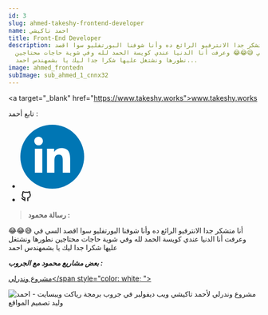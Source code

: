 ```yaml
---
id: 3
slug: ahmed-takeshy-frontend-developer
name: احمد تاكيشي
title: Front-End Developer
description: أنا متشكر جدا الانترفيو الرائع ده وأنا شوفنا البورتفليو سوا اقصد
  السي في 😅😂😂 وعرفت أنا الدنيا عندي كويسة الحمد لله وفي شوية حاجات محتاجين
  نطورها ونشتغل عليها شكرا جدا ليك يا بشمهندس احمد...
image: ahmed_frontedn
subImage: sub_ahmed_1_cnnx32
---
```

<﻿a target="_blank" href="https://www.takeshy.works">www.takeshy.works</a>

<p style="
    margin: 0;
">تابع أحمد :</p>
<ul class="social-icon justify-content-center d-flex justify-content-lg-start"><li><a href="https://www.linkedin.com/in/ahmed-abdelsamie-a1a46a166/" target="_blank" rel="nofollow noopener noreferrer" aria-label="linkedIn" data-v-43922166=""><svg id="linkedIn" enable-background="new 0 0 128 128" height="128px" version="1.1" viewBox="0 0 128 128" width="128px" xml:space="preserve" xmlns="http://www.w3.org/2000/svg" xmlns:xlink="http://www.w3.org/1999/xlink" class="h-10 w-10" data-v-43922166=""><g><circle cx="64" cy="64" fill="#0076B4" r="64"></circle></g><g><path d="M44.119,95.934H29.184V47.93h14.935V95.934z M36.656,41.371c-4.792,0-8.656-3.876-8.656-8.653   c0-4.775,3.864-8.652,8.656-8.652c4.771,0,8.646,3.876,8.646,8.652C45.303,37.495,41.428,41.371,36.656,41.371z M100,95.934H85.081   V72.59c0-5.566-0.097-12.728-7.752-12.728c-7.765,0-8.948,6.065-8.948,12.33v23.742H53.479V47.93H67.78v6.562h0.204   c1.99-3.774,6.857-7.753,14.117-7.753c15.105,0,17.897,9.939,17.897,22.868L100,95.934L100,95.934z" fill="#FFFFFF"></path></g></svg></a></li><li><a href="https://github.com/AhmedTakeshy" target="_blank" rel="nofollow noopener noreferrer" aria-label="github" data-v-43922166=""><svg xmlns="http://www.w3.org/2000/svg" class="icon icon-tabler icon-tabler-brand-github" width="24" height="24" viewBox="0 0 24 24" stroke-width="2" stroke="currentColor" fill="none" stroke-linecap="round" stroke-linejoin="round"> <path stroke="none" d="M0 0h24v24H0z" fill="none"/> <path d="M9 19c-4.3 1.4 -4.3 -2.5 -6 -3m12 5v-3.5c0 -1 .1 -1.4 -.5 -2c2.8 -.3 5.5 -1.4 5.5 -6a4.6 4.6 0 0 0 -1.3 -3.2a4.2 4.2 0 0 0 -.1 -3.2s-1.1 -.3 -3.5 1.3a12.3 12.3 0 0 0 -6.2 0c-2.4 -1.6 -3.5 -1.3 -3.5 -1.3a4.2 4.2 0 0 0 -.1 3.2a4.6 4.6 0 0 0 -1.3 3.2c0 4.6 2.7 5.7 5.5 6c-.6 .6 -.6 1.2 -.5 2v3.5" /> </svg></a></li></ul>

> **ر﻿سالة محمود :**

أنا متشكر جدا الانترفيو الرائع ده وأنا شوفنا البورتفليو سوا اقصد السي في 😅😂😂 وعرفت أنا الدنيا عندي كويسة الحمد لله وفي شوية حاجات محتاجين نطورها ونشتغل عليها شكرا جدا ليك يا بشمهندس احمد

***بعض م﻿شاريع محمود مع الجروب :***

<a target="_blank"  href="https://wanderly.vercel.app/" class="rbt-btn btn-gradient hover-icon-reverse"><span class="icon-reverse-wrapper"><span>مشروع وندرلي</span style="color: white; "></span></a>

![مشروع وندرلي لأحمد تاكيشي ويب ديفولبر في جروب برمجة رياكت ويبسايت - احمد وليد تصميم المواقع](https://res.cloudinary.com/drcfigqqr/image/upload/v1689014146/demo-wender_hsxow5.webp "مشروع وندرلي لأحمد تاكيشي ويب ديفولبر")